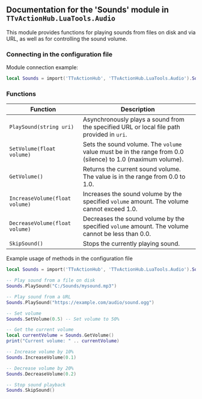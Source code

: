 ## Documentation for the 'Sounds' module in `TTvActionHub.LuaTools.Audio`

This module provides functions for playing sounds from files on disk and via URL, as well as for controlling the sound volume.

### Connecting in the configuration file

Module connection example:

```lua
local Sounds = import('TTvActionHub', 'TTvActionHub.LuaTools.Audio').Sounds
```

### Functions

| Function                       | Description                                                                                                |
| ------------------------------ | ---------------------------------------------------------------------------------------------------------- |
| `PlaySound(string uri)`        | Asynchronously plays a sound from the specified URL or local file path provided in `uri`.                  |
| `SetVolume(float volume)`      | Sets the sound volume. The `volume` value must be in the range from 0.0 (silence) to 1.0 (maximum volume). |
| `GetVolume()`                  | Returns the current sound volume. The value is in the range from 0.0 to 1.0.                               |
| `IncreaseVolume(float volume)` | Increases the sound volume by the specified `volume` amount. The volume cannot exceed 1.0.                 |
| `DecreaseVolume(float volume)` | Decreases the sound volume by the specified `volume` amount. The volume cannot be less than 0.0.           |
| `SkipSound()`                  | Stops the currently playing sound.                                                                         |

Example usage of methods in the configuration file

```lua
local Sounds = import('TTvActionHub', 'TTvActionHub.LuaTools.Audio').Sounds

-- Play sound from a file on disk
Sounds.PlaySound("C:/Sounds/mysound.mp3")

-- Play sound from a URL
Sounds.PlaySound("https://example.com/audio/sound.ogg")

-- Set volume
Sounds.SetVolume(0.5) -- Set volume to 50%

-- Get the current volume
local currentVolume = Sounds.GetVolume()
print("Current volume: " .. currentVolume)

-- Increase volume by 10%
Sounds.IncreaseVolume(0.1)

-- Decrease volume by 20%
Sounds.DecreaseVolume(0.2)

-- Stop sound playback
Sounds.SkipSound()
```

```

```
